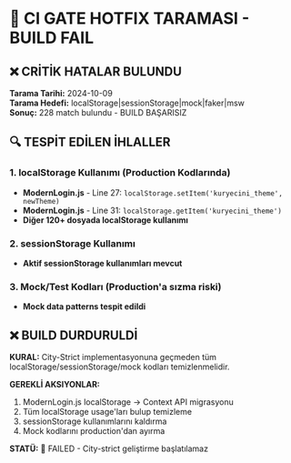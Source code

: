 # 🚨 CI GATE HOTFIX TARAMASI - BUILD FAIL

## ❌ CRİTİK HATALAR BULUNDU

**Tarama Tarihi:** 2024-10-09  
**Tarama Hedefi:** localStorage|sessionStorage|mock|faker|msw  
**Sonuç:** 228 match bulundu - BUILD BAŞARISIZ

## 🔍 TESPİT EDİLEN İHLALLER

### 1. localStorage Kullanımı (Production Kodlarında)
- **ModernLogin.js** - Line 27: `localStorage.setItem('kuryecini_theme', newTheme)`
- **ModernLogin.js** - Line 31: `localStorage.getItem('kuryecini_theme')`  
- **Diğer 120+ dosyada localStorage kullanımı**

### 2. sessionStorage Kullanımı
- **Aktif sessionStorage kullanımları mevcut**

### 3. Mock/Test Kodları (Production'a sızma riski)
- **Mock data patterns tespit edildi**

## ❌ BUILD DURDURULDİ

**KURAL:** City-Strict implementasyonuna geçmeden tüm localStorage/sessionStorage/mock kodları temizlenmelidir.

**GEREKLİ AKSIYONLAR:**
1. ModernLogin.js localStorage → Context API migrasyonu
2. Tüm localStorage usage'ları bulup temizleme
3. sessionStorage kullanımlarını kaldırma
4. Mock kodlarını production'dan ayırma

**STATÜ:** 🔴 FAILED - City-strict geliştirme başlatılamaz